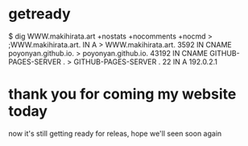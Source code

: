 # getready
$ dig WWW.makihirata.art +nostats +nocomments +nocmd
    > ;WWW.makihirata.art.                    IN      A
    > WWW.makihirata.art.             3592    IN      CNAME   poyonyan.github.io.
    > poyonyan.github.io.      43192   IN      CNAME   GITHUB-PAGES-SERVER .
    > GITHUB-PAGES-SERVER .         22      IN      A       192.0.2.1
<h1> thank you for coming my website today </h1>
<p> now it's still getting ready for releas, hope we'll seen soon again </p>
